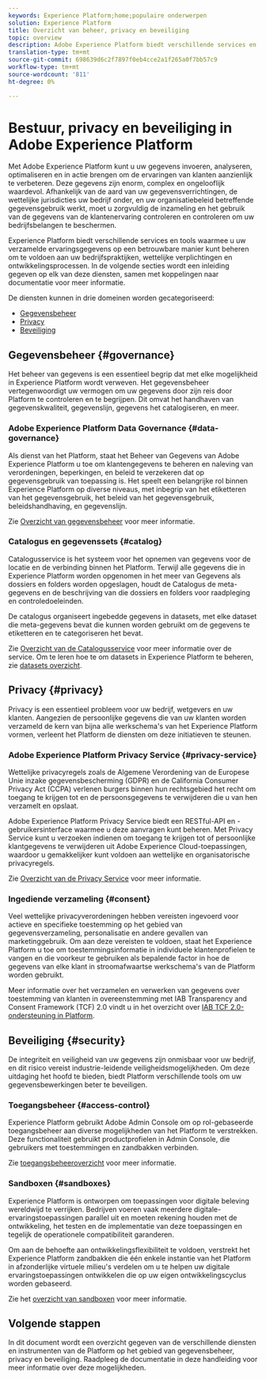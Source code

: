 ```yaml
---
keywords: Experience Platform;home;populaire onderwerpen
solution: Experience Platform
title: Overzicht van beheer, privacy en beveiliging
topic: overview
description: Adobe Experience Platform biedt verschillende services en tools waarmee u uw verzamelde ervaringsgegevens op een betrouwbare manier kunt beheren, zodat u aan uw bedrijfspraktijken, wettelijke verplichtingen en ontwikkelingsproces kunt voldoen.
translation-type: tm+mt
source-git-commit: 698639d6c2f7897f0eb4cce2a1f265a0f7bb57c9
workflow-type: tm+mt
source-wordcount: '811'
ht-degree: 0%

---
```



# Bestuur, privacy en beveiliging in Adobe Experience Platform

Met Adobe Experience Platform kunt u uw gegevens invoeren, analyseren, optimaliseren en in actie brengen om de ervaringen van klanten aanzienlijk te verbeteren. Deze gegevens zijn enorm, complex en ongelooflijk waardevol. Afhankelijk van de aard van uw gegevensverrichtingen, de wettelijke jurisdicties uw bedrijf onder, en uw organisatiebeleid betreffende gegevensgebruik werkt, moet u zorgvuldig de inzameling en het gebruik van de gegevens van de klantenervaring controleren en controleren om uw bedrijfsbelangen te beschermen.

Experience Platform biedt verschillende services en tools waarmee u uw verzamelde ervaringsgegevens op een betrouwbare manier kunt beheren om te voldoen aan uw bedrijfspraktijken, wettelijke verplichtingen en ontwikkelingsprocessen. In de volgende secties wordt een inleiding gegeven op elk van deze diensten, samen met koppelingen naar documentatie voor meer informatie.

De diensten kunnen in drie domeinen worden gecategoriseerd:

* [Gegevensbeheer](#governance)
* [Privacy](#privacy)
* [Beveiliging](#security)

## Gegevensbeheer {#governance}

Het beheer van gegevens is een essentieel begrip dat met elke mogelijkheid in Experience Platform wordt verweven. Het gegevensbeheer vertegenwoordigt uw vermogen om uw gegevens door zijn reis door Platform te controleren en te begrijpen. Dit omvat het handhaven van gegevenskwaliteit, gegevenslijn, gegevens het catalogiseren, en meer.

### Adobe Experience Platform Data Governance {#data-governance}

Als dienst van het Platform, staat het Beheer van Gegevens van Adobe Experience Platform u toe om klantengegevens te beheren en naleving van verordeningen, beperkingen, en beleid te verzekeren dat op gegevensgebruik van toepassing is. Het speelt een belangrijke rol binnen Experience Platform op diverse niveaus, met inbegrip van het etiketteren van het gegevensgebruik, het beleid van het gegevensgebruik, beleidshandhaving, en gegevenslijn.

Zie [Overzicht van gegevensbeheer](../../data-governance/home.md) voor meer informatie.

### Catalogus en gegevenssets {#catalog}

Catalogusservice is het systeem voor het opnemen van gegevens voor de locatie en de verbinding binnen het Platform. Terwijl alle gegevens die in Experience Platform worden opgenomen in het meer van Gegevens als dossiers en folders worden opgeslagen, houdt de Catalogus de meta-gegevens en de beschrijving van die dossiers en folders voor raadpleging en controledoeleinden.

De catalogus organiseert ingebedde gegevens in datasets, met elke dataset die meta-gegevens bevat die kunnen worden gebruikt om de gegevens te etiketteren en te categoriseren het bevat.

Zie [Overzicht van de Catalogusservice](../../catalog/home.md) voor meer informatie over de service. Om te leren hoe te om datasets in Experience Platform te beheren, zie [datasets overzicht](../../catalog/datasets/overview.md).

## Privacy {#privacy}

Privacy is een essentieel probleem voor uw bedrijf, wetgevers en uw klanten. Aangezien de persoonlijke gegevens die van uw klanten worden verzameld de kern van bijna alle werkschema&#39;s van het Experience Platform vormen, verleent het Platform de diensten om deze initiatieven te steunen.

### Adobe Experience Platform Privacy Service {#privacy-service}

Wettelijke privacyregels zoals de Algemene Verordening van de Europese Unie inzake gegevensbescherming (GDPR) en de California Consumer Privacy Act (CCPA) verlenen burgers binnen hun rechtsgebied het recht om toegang te krijgen tot en de persoonsgegevens te verwijderen die u van hen verzamelt en opslaat.

Adobe Experience Platform Privacy Service biedt een RESTful-API en -gebruikersinterface waarmee u deze aanvragen kunt beheren. Met Privacy Service kunt u verzoeken indienen om toegang te krijgen tot of persoonlijke klantgegevens te verwijderen uit Adobe Experience Cloud-toepassingen, waardoor u gemakkelijker kunt voldoen aan wettelijke en organisatorische privacyregels.

Zie [Overzicht van de Privacy Service](../../privacy-service/home.md) voor meer informatie.

### Ingediende verzameling {#consent}

Veel wettelijke privacyverordeningen hebben vereisten ingevoerd voor actieve en specifieke toestemming op het gebied van gegevensverzameling, personalisatie en andere gevallen van marketinggebruik. Om aan deze vereisten te voldoen, staat het Experience Platform u toe om toestemmingsinformatie in individuele klantenprofielen te vangen en die voorkeur te gebruiken als bepalende factor in hoe de gegevens van elke klant in stroomafwaartse werkschema&#39;s van de Platform worden gebruikt.

Meer informatie over het verzamelen en verwerken van gegevens over toestemming van klanten in overeenstemming met IAB Transparency and Consent Framework (TCF) 2.0 vindt u in het overzicht over [IAB TCF 2.0-ondersteuning in Platform](./consent/iab/overview.md).

<!-- For more information on the consent collection process using the Adobe standard, see the [consent collection overview]. -->

## Beveiliging {#security}

De integriteit en veiligheid van uw gegevens zijn onmisbaar voor uw bedrijf, en dit risico vereist industrie-leidende veiligheidsmogelijkheden. Om deze uitdaging het hoofd te bieden, biedt Platform verschillende tools om uw gegevensbewerkingen beter te beveiligen.

### Toegangsbeheer {#access-control}

Experience Platform gebruikt Adobe Admin Console om op rol-gebaseerde toegangsbeheer aan diverse mogelijkheden van het Platform te verstrekken. Deze functionaliteit gebruikt productprofielen in Admin Console, die gebruikers met toestemmingen en zandbakken verbinden.

Zie [toegangsbeheeroverzicht](../../access-control/home.md) voor meer informatie.

### Sandboxen {#sandboxes}

Experience Platform is ontworpen om toepassingen voor digitale beleving wereldwijd te verrijken. Bedrijven voeren vaak meerdere digitale-ervaringstoepassingen parallel uit en moeten rekening houden met de ontwikkeling, het testen en de implementatie van deze toepassingen en tegelijk de operationele compatibiliteit garanderen.

Om aan de behoefte aan ontwikkelingsflexibiliteit te voldoen, verstrekt het Experience Platform zandbakken die één enkele instantie van het Platform in afzonderlijke virtuele milieu&#39;s verdelen om u te helpen uw digitale ervaringstoepassingen ontwikkelen die op uw eigen ontwikkelingscyclus worden gebaseerd.

Zie het [overzicht van sandboxen](../../sandboxes/home.md) voor meer informatie.

## Volgende stappen

In dit document wordt een overzicht gegeven van de verschillende diensten en instrumenten van de Platform op het gebied van gegevensbeheer, privacy en beveiliging. Raadpleeg de documentatie in deze handleiding voor meer informatie over deze mogelijkheden.
